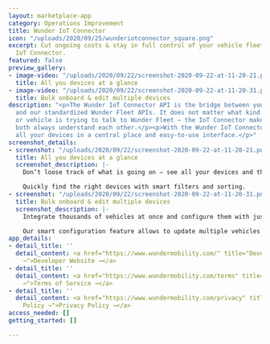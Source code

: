 ```yaml
---
layout: marketplace-app
category: Operations Improvement
title: Wunder IoT Connector
icon: "/uploads/2020/09/25/wunderiotconnector_square.png"
excerpt: Cut ongoing costs & stay in full control of your vehicle fleet with the Wunder
  IoT Connector.
featured: false
preview_gallery:
- image-video: "/uploads/2020/09/22/screenshot-2020-09-22-at-11-20-21.png"
  title: All you devices at a glance
- image-video: "/uploads/2020/09/22/screenshot-2020-09-22-at-11-20-31.png"
  title: Bulk onboard & edit multiple devices
description: "<p>The Wunder IoT Connector API is the bridge between your IoT devices
  and our standardized Wunder Fleet APIs. It does not matter what kind of hardware
  or vehicle is trying to talk to Wunder Fleet — the IoT Connector makes sure that
  both always understand each other.</p><p>With the Wunder IoT Connector you can manage
  all your devices in a central place and easy-to-use interface.</p>"
screenshot_details:
- screenshot: "/uploads/2020/09/22/screenshot-2020-09-22-at-11-20-21.png"
  title: All you devices at a glance
  screenshot_description: |-
    Don’t loose track of what is going on — see all your devices and their status, like battery level, in a comprehensive table.

    Quickly find the right devices with smart filters and sorting.
- screenshot: "/uploads/2020/09/22/screenshot-2020-09-22-at-11-20-31.png"
  title: Bulk onboard & edit multiple devices
  screenshot_description: |-
    Integrate thousands of vehicles at once and configure them with just a few clicks.

    Our smart configuration feature allows to update multiple vehicles with just one click.
app_details:
- detail_title: ''
  detail_content: <a href="https://www.wundermobility.com/" title="Developer Website
    →">Developer Website →</a>
- detail_title: ''
  detail_content: <a href="https://www.wundermobility.com/terms" title="Terms of Service
    →">Terms of Service →</a>
- detail_title: ''
  detail_content: <a href="https://www.wundermobility.com/privacy" title="Privacy
    Policy →">Privacy Policy →</a>
access_needed: []
getting_started: []

---
```

